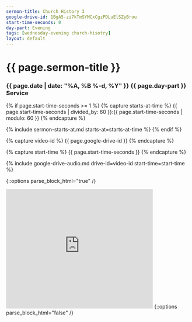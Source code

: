 ```yaml
---
sermon-title: Church History 3
google-drive-id: 1BgA5-zi7kTmSYMCxCgzPDLuElSZyBrou
start-time-seconds: 0
day-part: Evening
tags: [wednesday-evening church-hisotry]
layout: default
---
```


# {{ page.sermon-title }}

### {{ page.date | date: "%A, %B %-d, %Y" }} {{ page.day-part }} Service

{% if page.start-time-seconds >= 1 %}
{% capture starts-at-time %}
{{ page.start-time-seconds | divided_by: 60 }}:{{ page.start-time-seconds | modulo: 60 }}
{% endcapture %}

{% include sermon-starts-at.md starts-at=starts-at-time %}
{% endif %}

{% capture video-id %}
{{ page.google-drive-id }}
{% endcapture %}

{% capture start-time %}
{{ page.start-time-seconds }}
{% endcapture %}

{% include google-drive-audio.md drive-id=video-id start-time=start-time %}

{::options parse_block_html="true" /}
<iframe src="https://onedrive.live.com/embed?cid=19DF4E5D38A1B8EB&resid=19DF4E5D38A1B8EB%2146836&authkey=ADms7dQ_UQkOUM8&em=2" width="402" height="327" frameborder="0" scrolling="no"></iframe>
{::options parse_block_html="false" /}
